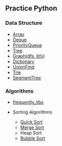 ## Practice Python

### Data Structure

- [Array](./data_structures/array.py)
- [Deque](./data_structures/deque.py)
- [PriorityQueue](./data_structures/priority_queue.py)
- [Tree](./data_structures/tree.py)
- [Graph(dfs, bfs)](./data_structures/graph.py)
- [Dictionary](./data_structures/dict.py)
- [UnionFind](./data_structures/union_find.py)
- [Trie](./data_structures/trie.py)
- [SegmentTree](./data_structures/segment_tree.py)

### Algorithms

- [frequently_libs](./algorithms/frequently_libs.py)

- Sorting Algorithms

  - [Quick Sort](./algorithms/sorting/quick_sort.py)
  - [Merge Sort](./algorithms/sorting/merge_sort.py)
  - Heap Sort
  - [Bubble Sort](./algorithms/sorting/bubble_sort.py)
